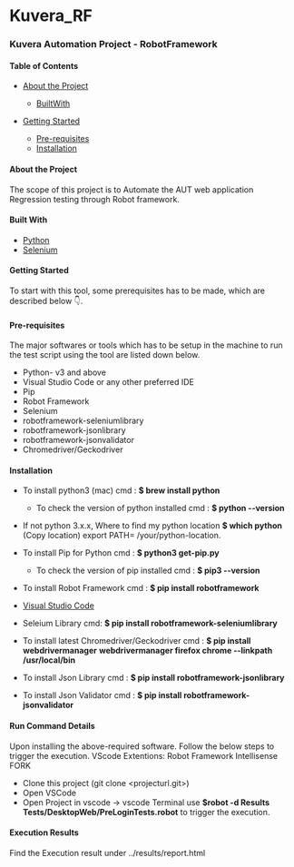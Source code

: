 # Kuvera_RF
### Kuvera Automation Project - RobotFramework

#### Table of Contents

* [About the Project](https://github.com/MoolyaSoftwareTesting/Kuvera_RF/blob/KU_RF_PE_PHASE1/README.md#about-the-project)
     * [BuiltWith](https://github.com/MoolyaSoftwareTesting/Kuvera_RF/blob/KU_RF_PE_PHASE1/README.md#built-with)
* [Getting Started](https://github.com/MoolyaSoftwareTesting/Kuvera_RF/blob/KU_RF_PE_PHASE1/README.md#getting-started) 

    * [Pre-requisites](https://github.com/MoolyaSoftwareTesting/Kuvera_RF/blob/KU_RF_PE_PHASE1/README.md#pre-requisites)
    * [Installation](https://github.com/MoolyaSoftwareTesting/Kuvera_RF/blob/KU_RF_PE_PHASE1/README.md#installation)
    
    
    
 #### About the Project
 
 The scope of this project is to Automate the AUT web application Regression testing through Robot framework.
   
 #### Built With
 
 * [Python](https://www.python.org/)
 * [Selenium](https://www.selenium.dev/)
 
 #### Getting Started
 To start with this tool, some prerequisites has to be made, which are described below 👇.
 
 #### Pre-requisites
 The major softwares or tools which has to be setup in the machine to run the test script using the tool are listed down below.
 *  Python- v3 and above 
 *  Visual Studio Code or any other preferred IDE 
 *  Pip
 *  Robot Framework
 *  Selenium
 *  robotframework-seleniumlibrary
 *  robotframework-jsonlibrary
 *  robotframework-jsonvalidator
 *  Chromedriver/Geckodriver
 
 #### Installation
 
 * To install python3 (mac)
   cmd : **$ brew install python** 
   
     * To check the version of python installed
       cmd : **$ python --version**
       
 * If not python 3.x.x, Where to find my python location
   **$ which python**
   (Copy location)
   export PATH= /your/python-location.
*  To install Pip for Python
   cmd : **$ python3 get-pip.py**
     * To check the version of pip installed 
       cmd : **$ pip3 --version**
       
*  To install Robot Framework
   cmd : **$ pip install robotframework**  
* [Visual Studio Code](https://code.visualstudio.com/download)
   
* Seleium Library
  cmd: **$ pip install robotframework-seleniumlibrary**
  
* To install latest Chromedriver/Geckodriver
  cmd : **$ pip install webdrivermanager**
        **webdrivermanager firefox chrome --linkpath /usr/local/bin**
        
* To install Json Library
  cmd : **$ pip install robotframework-jsonlibrary**
  
* To install Json Validator
  cmd : **$ pip install robotframework-jsonvalidator**
  
#### Run Command Details

  Upon installing the above-required software. Follow the below steps to trigger the execution.
  VScode Extentions: Robot Framework Intellisense FORK
  * Clone this project (git clone <projecturl.git>)
  * Open VSCode
  * Open Project in vscode -> vscode Terminal 
   use **$robot -d Results  Tests/DesktopWeb/PreLoginTests.robot** to trigger the execution.
    
 #### Execution Results 
 Find the Execution result under ../results/report.html
  
        
        
        
        


   

   
   
                           
   
    
 
 
 
